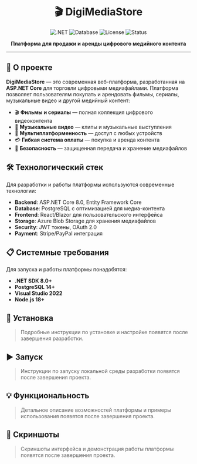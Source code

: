 <div align="center">

# 🎬 DigiMediaStore

![.NET](https://img.shields.io/badge/.NET-8.0-512BD4?style=for-the-badge&logo=dotnet&logoColor=white)
![Database](https://img.shields.io/badge/Database-PostgreSQL-316192?style=for-the-badge&logo=postgresql&logoColor=white)
![License](https://img.shields.io/badge/License-MIT-green?style=for-the-badge)
![Status](https://img.shields.io/badge/Status-In%20Development-yellow?style=for-the-badge)

**Платформа для продажи и аренды цифрового медийного контента**

</div>

---

## 🎯 О проекте
**DigiMediaStore** — это современная веб-платформа, разработанная на **ASP.NET Core** для торговли цифровыми медиафайлами. Платформа позволяет пользователям покупать и арендовать фильмы, сериалы, музыкальные видео и другой медийный контент:

- 🎬 **Фильмы и сериалы** — полная коллекция цифрового видеоконтента
- 🎵 **Музыкальные видео** — клипы и музыкальные выступления
- 📱 **Мультиплатформенность** — доступ с любых устройств
- 💳 **Гибкая система оплаты** — покупка и аренда контента
- 🔐 **Безопасность** — защищенная передача и хранение медиафайлов



## 🛠 Технологический стек
Для разработки и работы платформы используются современные технологии:

- **Backend**: ASP.NET Core 8.0, Entity Framework Core
- **Database**: PostgreSQL с оптимизацией для медиа-контента
- **Frontend**: React/Blazor для пользовательского интерфейса
- **Storage**: Azure Blob Storage для хранения медиафайлов
- **Security**: JWT токены, OAuth 2.0
- **Payment**: Stripe/PayPal интеграция

## 📋 Системные требования
Для запуска и работы платформы понадобятся:  
- **.NET SDK 8.0+**  
- **PostgreSQL 14+**   
- **Visual Studio 2022**
- **Node.js 18+**


## 🚀 Установка

> Подробные инструкции по установке и настройке появятся после завершения разработки.

## ▶️ Запуск

> Инструкции по запуску локальной среды разработки появятся после завершения проекта.

## 💡 Функциональность

> Детальное описание возможностей платформы и примеры использования появятся после завершения проекта.

## 📸 Скриншоты

> Скриншоты интерфейса и демонстрация работы платформы появятся после завершения проекта.
